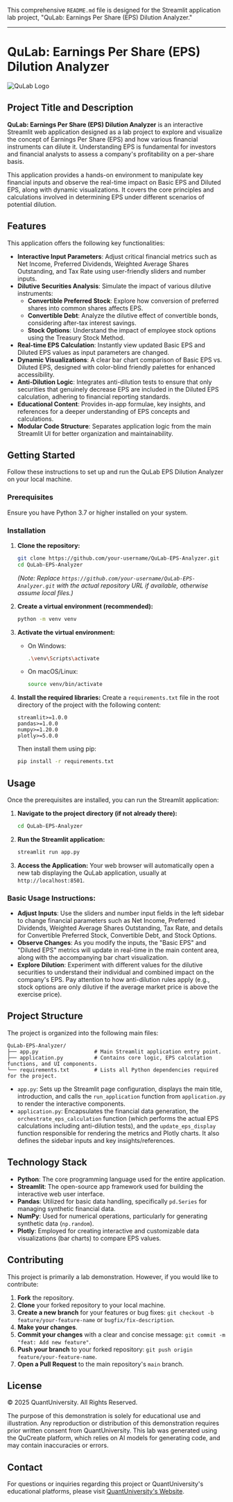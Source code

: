 This comprehensive `README.md` file is designed for the Streamlit application lab project, "QuLab: Earnings Per Share (EPS) Dilution Analyzer."

---

# QuLab: Earnings Per Share (EPS) Dilution Analyzer

![QuLab Logo](https://www.quantuniversity.com/assets/img/logo5.jpg)

## Project Title and Description

**QuLab: Earnings Per Share (EPS) Dilution Analyzer** is an interactive Streamlit web application designed as a lab project to explore and visualize the concept of Earnings Per Share (EPS) and how various financial instruments can dilute it. Understanding EPS is fundamental for investors and financial analysts to assess a company's profitability on a per-share basis.

This application provides a hands-on environment to manipulate key financial inputs and observe the real-time impact on Basic EPS and Diluted EPS, along with dynamic visualizations. It covers the core principles and calculations involved in determining EPS under different scenarios of potential dilution.

## Features

This application offers the following key functionalities:

*   **Interactive Input Parameters**: Adjust critical financial metrics such as Net Income, Preferred Dividends, Weighted Average Shares Outstanding, and Tax Rate using user-friendly sliders and number inputs.
*   **Dilutive Securities Analysis**: Simulate the impact of various dilutive instruments:
    *   **Convertible Preferred Stock**: Explore how conversion of preferred shares into common shares affects EPS.
    *   **Convertible Debt**: Analyze the dilutive effect of convertible bonds, considering after-tax interest savings.
    *   **Stock Options**: Understand the impact of employee stock options using the Treasury Stock Method.
*   **Real-time EPS Calculation**: Instantly view updated Basic EPS and Diluted EPS values as input parameters are changed.
*   **Dynamic Visualizations**: A clear bar chart comparison of Basic EPS vs. Diluted EPS, designed with color-blind friendly palettes for enhanced accessibility.
*   **Anti-Dilution Logic**: Integrates anti-dilution tests to ensure that only securities that genuinely decrease EPS are included in the Diluted EPS calculation, adhering to financial reporting standards.
*   **Educational Content**: Provides in-app formulae, key insights, and references for a deeper understanding of EPS concepts and calculations.
*   **Modular Code Structure**: Separates application logic from the main Streamlit UI for better organization and maintainability.

## Getting Started

Follow these instructions to set up and run the QuLab EPS Dilution Analyzer on your local machine.

### Prerequisites

Ensure you have Python 3.7 or higher installed on your system.

### Installation

1.  **Clone the repository:**
    ```bash
    git clone https://github.com/your-username/QuLab-EPS-Analyzer.git
    cd QuLab-EPS-Analyzer
    ```
    *(Note: Replace `https://github.com/your-username/QuLab-EPS-Analyzer.git` with the actual repository URL if available, otherwise assume local files.)*

2.  **Create a virtual environment (recommended):**
    ```bash
    python -m venv venv
    ```

3.  **Activate the virtual environment:**
    *   On Windows:
        ```bash
        .\venv\Scripts\activate
        ```
    *   On macOS/Linux:
        ```bash
        source venv/bin/activate
        ```

4.  **Install the required libraries:**
    Create a `requirements.txt` file in the root directory of the project with the following content:
    ```
    streamlit>=1.0.0
    pandas>=1.0.0
    numpy>=1.20.0
    plotly>=5.0.0
    ```
    Then install them using pip:
    ```bash
    pip install -r requirements.txt
    ```

## Usage

Once the prerequisites are installed, you can run the Streamlit application:

1.  **Navigate to the project directory (if not already there):**
    ```bash
    cd QuLab-EPS-Analyzer
    ```

2.  **Run the Streamlit application:**
    ```bash
    streamlit run app.py
    ```

3.  **Access the Application:**
    Your web browser will automatically open a new tab displaying the QuLab application, usually at `http://localhost:8501`.

### Basic Usage Instructions:

*   **Adjust Inputs**: Use the sliders and number input fields in the left sidebar to change financial parameters such as Net Income, Preferred Dividends, Weighted Average Shares Outstanding, Tax Rate, and details for Convertible Preferred Stock, Convertible Debt, and Stock Options.
*   **Observe Changes**: As you modify the inputs, the "Basic EPS" and "Diluted EPS" metrics will update in real-time in the main content area, along with the accompanying bar chart visualization.
*   **Explore Dilution**: Experiment with different values for the dilutive securities to understand their individual and combined impact on the company's EPS. Pay attention to how anti-dilution rules apply (e.g., stock options are only dilutive if the average market price is above the exercise price).

## Project Structure

The project is organized into the following main files:

```
QuLab-EPS-Analyzer/
├── app.py                  # Main Streamlit application entry point.
├── application.py          # Contains core logic, EPS calculation functions, and UI components.
└── requirements.txt        # Lists all Python dependencies required for the project.
```

*   `app.py`: Sets up the Streamlit page configuration, displays the main title, introduction, and calls the `run_application` function from `application.py` to render the interactive components.
*   `application.py`: Encapsulates the financial data generation, the `orchestrate_eps_calculation` function (which performs the actual EPS calculations including anti-dilution tests), and the `update_eps_display` function responsible for rendering the metrics and Plotly charts. It also defines the sidebar inputs and key insights/references.

## Technology Stack

*   **Python**: The core programming language used for the entire application.
*   **Streamlit**: The open-source app framework used for building the interactive web user interface.
*   **Pandas**: Utilized for basic data handling, specifically `pd.Series` for managing synthetic financial data.
*   **NumPy**: Used for numerical operations, particularly for generating synthetic data (`np.random`).
*   **Plotly**: Employed for creating interactive and customizable data visualizations (bar charts) to compare EPS values.

## Contributing

This project is primarily a lab demonstration. However, if you would like to contribute:

1.  **Fork** the repository.
2.  **Clone** your forked repository to your local machine.
3.  **Create a new branch** for your features or bug fixes: `git checkout -b feature/your-feature-name` or `bugfix/fix-description`.
4.  **Make your changes**.
5.  **Commit your changes** with a clear and concise message: `git commit -m "feat: Add new feature"`.
6.  **Push your branch** to your forked repository: `git push origin feature/your-feature-name`.
7.  **Open a Pull Request** to the main repository's `main` branch.

## License

© 2025 QuantUniversity. All Rights Reserved.

The purpose of this demonstration is solely for educational use and illustration. Any reproduction or distribution of this demonstration requires prior written consent from QuantUniversity. This lab was generated using the QuCreate platform, which relies on AI models for generating code, and may contain inaccuracies or errors.

## Contact

For questions or inquiries regarding this project or QuantUniversity's educational platforms, please visit [QuantUniversity's Website](https://www.quantuniversity.com/).